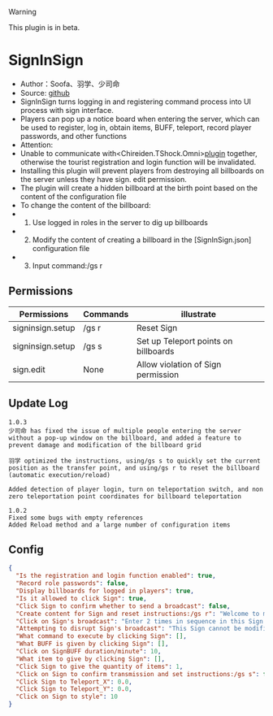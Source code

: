 > [!WARNING]
> This plugin is in beta.

# SignInSign
- Author：Soofa、羽学、少司命
- Source: [github](https://github.com/Soof4/PvPer/)  
- SignInSign turns logging in and registering command process into UI process with sign interface.
- Players can pop up a notice board when entering the server, which can be used to register, log in, obtain items, BUFF, teleport, record player passwords, and other functions
- Attention:
- Unable to communicate with<Chireiden.TShock.Omni>[plugin](https://github.com/sgkoishi/yaaiomni/) together, otherwise the tourist registration and login function will be invalidated.
- Installing this plugin will prevent players from destroying all billboards on the server unless they have sign. edit permission.
- The plugin will create a hidden billboard at the birth point based on the content of the configuration file
- To change the content of the billboard:
- 1. Use logged in roles in the server to dig up billboards
- 2. Modify the content of creating a billboard in the [SignInSign.json] configuration file
- 3. Input command:/gs r

## Permissions
| Permissions      | Commands            |illustrate            |
|------------------|---------------------|---------------------|
| signinsign.setup | /gs r         | Reset Sign |
| signinsign.setup | /gs s           |Set up Teleport points on billboards|
| sign.edit | None           | Allow violation of Sign permission        |

## Update Log
```
1.0.3
少司命 has fixed the issue of multiple people entering the server without a pop-up window on the billboard, and added a feature to prevent damage and modification of the billboard grid

羽学 optimized the instructions, using/gs s to quickly set the current position as the transfer point, and using/gs r to reset the billboard (automatic execution/reload)

Added detection of player login, turn on teleportation switch, and non zero teleportation point coordinates for billboard teleportation

1.0.2
Fixed some bugs with empty references
Added Reload method and a large number of configuration items
```

## Config
```json
{
  "Is the registration and login function enabled": true,
  "Record role passwords": false,
  "Display billboards for logged in players": true,
  "Is it allowed to click Sign": true,
  "Click Sign to confirm whether to send a broadcast": false,
  "Create content for Sign and reset instructions:/gs r": "Welcome to my server. \nThis server supports chain mining, more crystal towers can be placed and used. NPCs sell more items, and more materials can be converted into low light. There are also RPG professional stores and magic modified bosses waiting for you to experience! \nPlease type in your password below the line：\n",
  "Click on Sign's broadcast": "Enter 2 times in sequence in this Sign：\n[c/F7CCF0:123456]  Register and log in",
  "Attempting to disrupt Sign's broadcast": "This Sign cannot be modified!",
  "What command to execute by clicking Sign": [],
  "What BUFF is given by clicking Sign": [],
  "Click on SignBUFF duration/minute": 10,
  "What item to give by clicking Sign": [],
  "Click Sign to give the quantity of items": 1,
  "Click on Sign to confirm transmission and set instructions:/gs s": false,
  "Click Sign to Teleport_X": 0.0,
  "Click Sign to Teleport_Y": 0.0,
  "Click on Sign to style": 10
}
```